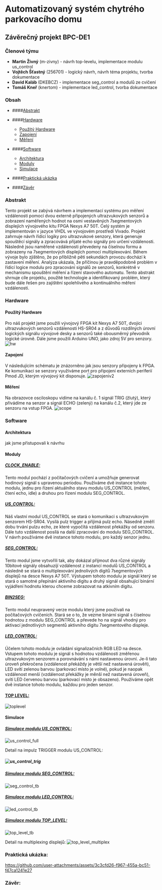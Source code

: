 # Automatizovaný systém chytrého parkovacího domu
## Závěrečný projekt BPC-DE1

### Členové týmu
* **Martin Živný** (m-zivny) - návrh top-levelu, implementace modulu us_control
* **Vojtěch Šťastný** (256701) - logický návrh, návrh téma projektu, tvorba dokumentace
* **David Kaláb** (DKEBCZ) - implementace seg_control a modulů ze cvičení  
* **Tomáš Kneř** (knertom) - implementace led_control, tvorba dokumentace

### Obsah
* ####[Abstrakt](#Abstrakt)

* ####[Hardware](#Hardware)
   - [Použitý Hardware](#Použitý-Hardware)
   - [Zapojení](#Zapojení)
   - [Měření](#Měření)
* ####[Software](#Software)
   - [Architektura](#Architektura)
   - [Moduly](#Moduly)
   - [Simulace](#Simulace)

* ####[Praktická ukázka](#Praktická-ukázka:)

* ####[Závěr](#Závěr:)



### Abstrakt
Tento projekt se zabývá návrhem a implementací systému pro měření vzdálenosti pomocí dvou externě připojených ultrazvukových senzorů a zobrazení naměřených hodnot na osmi vestavěných 7segmentových displejích vývojového kitu FPGA Nexys A7 50T. Celý systém je implementován v jazyce VHDL ve vývojovém prostředí Vivado. Projekt zahrnuje návrh řídicí logiky pro ultrazvukové senzory, která generuje spouštěcí signály a zpracovává přijaté echo signály pro určení vzdálenosti. Následně jsou naměřené vzdálenosti převedeny na číselnou formu a zobrazeny na 7segmentových displejích pomocí multiplexování. Během vývoje bylo zjištěno, že po přibližně pěti sekundách provozu dochází k zastavení měření. Analýza ukázala, že příčinou je pravděpodobně problém v řídicí logice modulu pro zpracování signálů ze senzorů, konkrétně v mechanismu spouštění měření a řízení stavového automatu. Tento abstrakt shrnuje cíle projektu, použité technologie a identifikovaný problém, který bude dále řešen pro zajištění spolehlivého a kontinuálního měření vzdálenosti.

### Hardware
#### Použitý Hardware
Pro náš projekt jsme použili vývojový FPGA kit Nexys A7 50T, dvojici ultrazvukových senzorů vzdálenosti HS-SR04 a z důvodů rozdílných úrovní logických signálu vývojové desky a senzorů také obousměrný převodník logické úrovně. Dále jsme použili Arduino UNO, jako zdroj 5V pro senzory.
![hw](https://github.com/user-attachments/assets/ea75325f-01d0-4f6b-a881-0d444ac850b0)

#### Zapojení
V následujícím schématu je znázorněno jak jsou senzory připojeny k FPGA. Ke komunikaci se senzory využíváme port pro připojení externích periferií Pmod JD, kterým vývojový kit disponuje.
![zapojeniv2](https://github.com/user-attachments/assets/d6282096-7043-456d-971a-49907e19c370)

#### Měření
Na obrazovce osciloskopu vidíme na kanálu č. 1 signál TRIG (žlutý), který přivádíme na senzor a signál ECHO (zelený) na kanálu č.2, který jde ze senzoru na vstup FPGA.
![scope](https://github.com/user-attachments/assets/62840a5c-8e9b-4ab0-b882-ae49c31bd4ba)

### Software
#### Architektura
jak jsme přistupovali k návrhu

#### Moduly
##### [CLOCK_ENABLE:](https://github.com/m-zivny/DE1-Projekt/blob/main/source/clock_enable.vhd) 

Tento modul pochází z počítačových cvičení a umožňuje generovat hodinový signál s upravenou periodou. Používáme dvě instance tohoto modulu, jednu pro řízení aktuálního stavu modulu US_CONTROL (měření, čtení echo, idle) a druhou pro řízení modulu SEG_CONTROL.

##### [US_CONTROL:](https://github.com/m-zivny/DE1-Projekt/blob/main/source/us_control.vhd)

Náš vlastní modul US_CONTROL se stará o komunikaci s ultrazvukovým senzorem HS-SR04. Vysílá pulz trigger a příjimá pulz echo. Násedně změří dobu trvání pulzu echo, ze které vypočítá vzdálenost překážky od senzoru. Dále tuto vzdálenost posílá na další zpracování do modulu SEG_CONTROL. V návrh používáme dvě instance tohoto modulu, pro každý senzor jednu.

##### [SEG_CONTROL:](https://github.com/m-zivny/DE1-Projekt/blob/main/source/us_control.vhd)

Tento modul jsme vytvořili tak, aby dokázal přijmout dva různé signály 10bitové signály obsahuzíjí vzdálenost z instancí modulů US_CONTROL a následně se stará o multiplexování jednolivých digitů 7segmentových displejů na desce Nexys A7 50T. Výstupem tohoto modulu je signál který se stará o samotné přepínání aktivního digitu a druhý signál obsahující binární vyjádření hodnotu kterou chceme zobrazovat na atkivním digitu. 

##### [BIN2SEG:](https://github.com/m-zivny/DE1-Projekt/blob/main/source/bin2seg.vhd)

Tento modul neupravený verze modulu který jsme používali na počítačových cvičeních. Stará se o to, že vezme binární signál s číselnou hodnotou z modulu SEG_CONTROL a převede ho na signál vhodný pro aktivací jednotlivých segmentů aktivního digitu 7segmentového displeje. 

##### [LED_CONTROL:](https://github.com/m-zivny/DE1-Projekt/blob/main/source/led_control.vhd)

Účelem tohoto modulu je ovládání signalizačních RGB LED na desce. Vstupem tohoto modulu je signál s hodnotou vzdálenosti změřenou ultrazvukovým senzorem a porovnávání s námi nastavenou úrovní. Je-li tato úroveň překročena (vzdálenost překáždy je větší než nastavená úrověň), LED svítí zelenou barvou (parkovací místo je volné), pokud je naopak vzdálenost menší (vzdálenost překážky je měnší než nastavená úroveň), svítí LED červenou barvou (parkovací místo je obsazeno). Používáme opět dvě instance tohoto modulu, každou pro jeden senzor.


#### [TOP LEVEL:](https://github.com/m-zivny/DE1-Projekt/blob/main/source/top_level.vhd)
![toplevel](https://github.com/user-attachments/assets/3f0d52c3-7c77-478b-8962-de6d3ec8b30f)




#### Simulace
##### [Simulace modulu US_CONTROL:](https://github.com/m-zivny/DE1-Projekt/blob/main/tb_source/tb_us_control.vhd)
![us_control_full](https://github.com/user-attachments/assets/cdfb0f8c-7eed-418b-a570-02c056111fc6)

Detail na impulz TRIGGER modulu US_CONTROL:
##### ![us_control_trig](https://github.com/user-attachments/assets/cecaf2dc-e2bb-43c8-ab27-d6e014c34728)

##### [Simulace modulu SEG_CONTROL:](https://github.com/m-zivny/DE1-Projekt/blob/main/tb_source/tb_seg_control.vhd)
![seg_control_tb](https://github.com/user-attachments/assets/1a4a7b75-4b2d-4927-a5be-d9e1152bba04)

##### [Simulace modulu LED_CONTROL:](https://github.com/m-zivny/DE1-Projekt/blob/main/tb_source/tb_led_control.vhd)
![led_control_tb](https://github.com/user-attachments/assets/fad83693-e4a4-488b-a4c1-c561e39b318f)

##### [Simulace modulu TOP_LEVEL:](https://github.com/m-zivny/DE1-Projekt/blob/main/tb_source/tb_top_level.vhd)
![top_level_tb](https://github.com/user-attachments/assets/567f1f05-7441-4c58-a727-89ecc57a99b5)

Detail na multiplexing displejů:
![top_level_multiplex](https://github.com/user-attachments/assets/d5138d27-0927-460f-ae1c-aa13ab3939b9)

### Praktická ukázka:
https://github.com/user-attachments/assets/3c3cfd26-f967-455a-bc51-f47ca1241e27


### Závěr:
